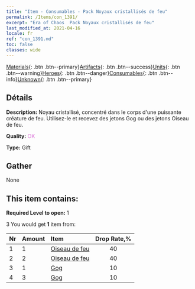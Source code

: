 ```yaml
---
title: "Item - Consumables - Pack Noyaux cristallisés de feu"
permalink: /Items/con_1391/
excerpt: "Era of Chaos  Pack Noyaux cristallisés de feu"
last_modified_at: 2021-04-16
locale: fr
ref: "con_1391.md"
toc: false
classes: wide
---
```

 [Materials](/fr/Items/){: .btn .btn--primary}[Artifacts](/fr/Items/Artifacts/){: .btn .btn--success}[Units](/fr/Items/Units/){: .btn .btn--warning}[Heroes](/fr/Items/Heroes/){: .btn .btn--danger}[Consumables](/fr/Items/Consumables/){: .btn .btn--info}[Unknown](/fr/Items/Unknown/){: .btn .btn--primary}

## Détails
 **Description:** Noyau cristallisé, concentré dans le corps d'une puissante créature de feu. Utilisez-le et recevez des jetons Gog ou des jetons Oiseau de feu.

 **Quality:** <span style="color: #DA70D6">OK</span>

 **Type:** Gift

## Gather

  None

## This item contains:

 **Required Level to open:** 1

 3 You would get **1** item  from:

  | Nr | Amount |     Item    | Drop Rate,% |
  |:---|:-------|:------------|:---------:|
  | 1 | 1 | [Oiseau de feu](/fr/Items/unt_268/) | 40 | 
  | 2 | 2 | [Oiseau de feu](/fr/Items/unt_268/) | 40 | 
  | 3 | 1 | [Gog](/fr/Items/unt_227/) | 10 | 
  | 4 | 3 | [Gog](/fr/Items/unt_227/) | 10 | 
